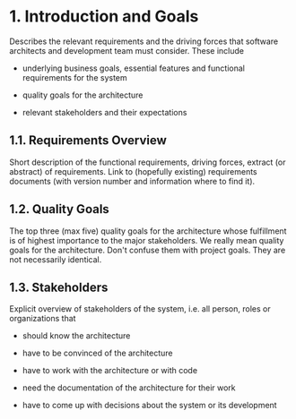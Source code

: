# 1. Introduction and Goals

Describes the relevant requirements and the driving forces that software
architects and development team must consider. These include

-   underlying business goals, essential features and functional
    requirements for the system

-   quality goals for the architecture

-   relevant stakeholders and their expectations

## 1.1. Requirements Overview

Short description of the functional requirements, driving forces,
extract (or abstract) of requirements. Link to (hopefully existing)
requirements documents (with version number and information where to
find it).

## 1.2. Quality Goals

The top three (max five) quality goals for the architecture whose
fulfillment is of highest importance to the major stakeholders. We
really mean quality goals for the architecture. Don't confuse them with
project goals. They are not necessarily identical.

## 1.3. Stakeholders

Explicit overview of stakeholders of the system, i.e. all person, roles
or organizations that

-   should know the architecture

-   have to be convinced of the architecture

-   have to work with the architecture or with code

-   need the documentation of the architecture for their work

-   have to come up with decisions about the system or its development

<div style="page-break-after:always;"></div>
